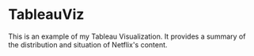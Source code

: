 # TableauViz
This is an example of my Tableau Visualization. It provides a summary of the distribution and situation of Netflix's content.
